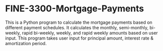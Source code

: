 # FINE-3300-Mortgage-Payments
This is a Python program to calculate the mortgage payments based on different payment schedules. It  calculates the monthly, semi-monthly, bi-weekly, rapid bi-weekly, weekly, and rapid weekly amounts based on user input. This program takes user input for principal amount, interest rate & amortization period.
